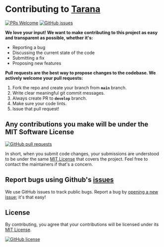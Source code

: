 # Contributing to [Tarana](https://github.com/iamsonukushwaha/tarana)

[![PRs Welcome](https://img.shields.io/badge/PRs-welcome-brightgreen.svg?style=flat&logo=git&logoColor=white)](https://github.com/iamsonukushwaha/tarana/pulls) [![GitHub issues](https://img.shields.io/github/issues/iamsonukushwaha/tarana?logo=github&color=red)](https://github.com/iamsonukushwaha/tarana/issues) 

**We love your input! We want to make contributing to this project as easy and transparent as possible, whether it's:**

- Reporting a bug
- Discussing the current state of the code
- Submitting a fix
- Proposing new features

**Pull requests are the best way to propose changes to the codebase. We actively welcome your pull requests:**

1. Fork the repo and create your branch from **`main`** branch.
2. Write clear meaningful git commit messages.
3. Always create PR to **`develop`** branch.
4. Make sure your code lints.
5. Issue that pull request!

## Any contributions you make will be under the MIT Software License

[![GitHub pull requests](https://img.shields.io/github/issues-pr-closed/iamsonukushwaha/tarana?color=lightgray&logo=github)](https://github.com/iamsonukushwaha/tarana/pulls?q=is%3Apr+is%3Aclosed)

In short, when you submit code changes, your submissions are understood to be under the same [MIT License](https://github.com/iamsonukushwaha/tarana/blob/main/LICENSE) that covers the project. Feel free to contact the maintainers if that's a concern.

## Report bugs using Github's [issues](https://github.com/iamsonukushwaha/tarana/issues)

We use GitHub issues to track public bugs. Report a bug by [opening a new issue](https://github.com/iamsonukushwaha/tarana/issues/new); it's that easy!

## License

By contributing, you agree that your contributions will be licensed under its [MIT License](https://github.com/iamsonukushwaha/tarana/blob/main/LICENSE).

[![GitHub license](https://img.shields.io/github/license/iamsonukushwaha/tarana?logo=github)](https://github.com/iamsonukushwaha/tarana/blob/main/LICENSE)
